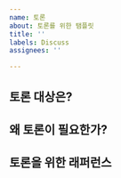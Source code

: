 ```yaml
---
name: 토론
about: 토론를 위한 탬플릿
title: ''
labels: Discuss
assignees: ''

---
```


## 토론 대상은?


## 왜  토론이 필요한가?


## 토론을 위한 래퍼런스
